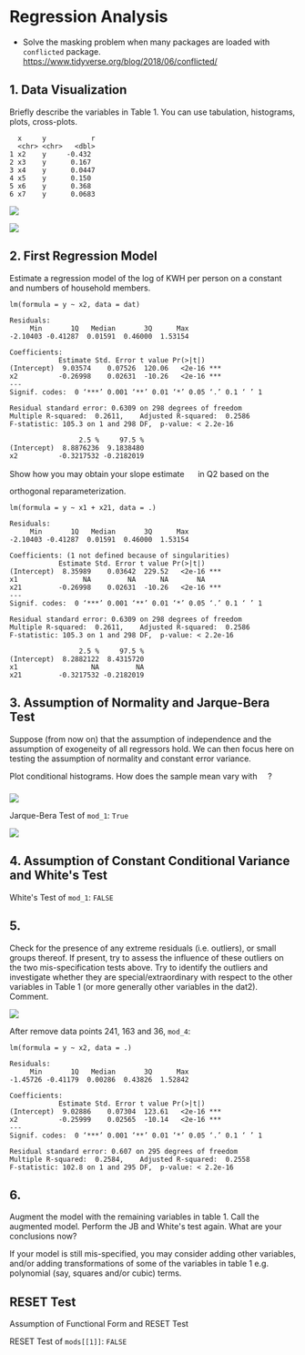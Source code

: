 
# Regression Analysis

- Solve the masking problem when many packages are loaded with `conflicted` package. https://www.tidyverse.org/blog/2018/06/conflicted/

## 1. Data Visualization

Briefly describe the variables in Table 1. You can use tabulation, histograms, plots, cross-plots.

```
  x     y           r
  <chr> <chr>   <dbl>
1 x2    y     -0.432
2 x3    y      0.167
3 x4    y      0.0447
4 x5    y      0.150
5 x6    y      0.368
6 x7    y      0.0683
```

![](./images/2.png)

![](./images/3.png)

## 2. First Regression Model

Estimate a regression model of the log of KWH per person on a constant and numbers of household members.

```
lm(formula = y ~ x2, data = dat)

Residuals:
     Min       1Q   Median       3Q      Max
-2.10403 -0.41287  0.01591  0.46000  1.53154

Coefficients:
            Estimate Std. Error t value Pr(>|t|)    
(Intercept)  9.03574    0.07526  120.06   <2e-16 ***
x2          -0.26998    0.02631  -10.26   <2e-16 ***
---
Signif. codes:  0 ‘***’ 0.001 ‘**’ 0.01 ‘*’ 0.05 ‘.’ 0.1 ‘ ’ 1

Residual standard error: 0.6309 on 298 degrees of freedom
Multiple R-squared:  0.2611,	Adjusted R-squared:  0.2586
F-statistic: 105.3 on 1 and 298 DF,  p-value: < 2.2e-16
```

```
                 2.5 %     97.5 %
(Intercept)  8.8876236  9.1838480
x2          -0.3217532 -0.2182019
```

Show how you may obtain your slope estimate <img src="/examples/tex/5b92c7b307005766f9e5819d7a2de343.svg?invert_in_darkmode&sanitize=true" align=middle width=15.85051049999999pt height=32.42016360000002pt/> in Q2 based on the orthogonal reparameterization.

```
lm(formula = y ~ x1 + x21, data = .)

Residuals:
     Min       1Q   Median       3Q      Max
-2.10403 -0.41287  0.01591  0.46000  1.53154

Coefficients: (1 not defined because of singularities)
            Estimate Std. Error t value Pr(>|t|)    
(Intercept)  8.35989    0.03642  229.52   <2e-16 ***
x1                NA         NA      NA       NA    
x21         -0.26998    0.02631  -10.26   <2e-16 ***
---
Signif. codes:  0 ‘***’ 0.001 ‘**’ 0.01 ‘*’ 0.05 ‘.’ 0.1 ‘ ’ 1

Residual standard error: 0.6309 on 298 degrees of freedom
Multiple R-squared:  0.2611,	Adjusted R-squared:  0.2586
F-statistic: 105.3 on 1 and 298 DF,  p-value: < 2.2e-16
```

```
                 2.5 %     97.5 %
(Intercept)  8.2882122  8.4315720
x1                  NA         NA
x21         -0.3217532 -0.2182019
```

## 3. Assumption of Normality and Jarque-Bera Test

Suppose (from now on) that the assumption of independence and the assumption of exogeneity of all regressors hold. We can then focus here on testing the assumption of normality and constant error variance.

Plot conditional histograms. How does the sample mean vary with <img src="/examples/tex/cbfb1b2a33b28eab8a3e59464768e810.svg?invert_in_darkmode&sanitize=true" align=middle width=14.908688849999992pt height=22.465723500000017pt/>?

![](./images/4.png)

Jarque-Bera Test of `mod_1`: `True`

![](./images/7.png)

## 4. Assumption of Constant Conditional Variance and White's Test

White's Test of `mod_1`: `FALSE`

## 5.

Check for the presence of any extreme residuals (i.e. outliers), or small groups thereof. If present, try to assess the influence of these outliers on the two mis-specification tests above. Try to identify the outliers and investigate whether they are special/extraordinary with respect to the other variables in Table 1 (or more generally other variables in the dat2). Comment.

![](./images/6.png)

After remove data points 241, 163 and 36, `mod_4`:

```
lm(formula = y ~ x2, data = .)

Residuals:
     Min       1Q   Median       3Q      Max
-1.45726 -0.41179  0.00286  0.43826  1.52842

Coefficients:
            Estimate Std. Error t value Pr(>|t|)    
(Intercept)  9.02886    0.07304  123.61   <2e-16 ***
x2          -0.25999    0.02565  -10.14   <2e-16 ***
---
Signif. codes:  0 ‘***’ 0.001 ‘**’ 0.01 ‘*’ 0.05 ‘.’ 0.1 ‘ ’ 1

Residual standard error: 0.607 on 295 degrees of freedom
Multiple R-squared:  0.2584,	Adjusted R-squared:  0.2558
F-statistic: 102.8 on 1 and 295 DF,  p-value: < 2.2e-16
```

## 6.

Augment the model with the remaining variables in table 1. Call the augmented model. Perform the JB and White's test again. What are your conclusions now?



If your model is still mis-specified, you may consider adding other variables, and/or adding transformations of some of the variables in table 1 e.g. polynomial (say, squares and/or cubic) terms.

## RESET Test

Assumption of Functional Form and RESET Test

RESET Test of `mods[[1]]`: `FALSE`
